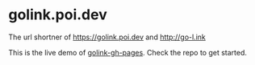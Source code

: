 # golink.poi.dev

The url shortner of https://golink.poi.dev and http://go-l.ink

This is the live demo of [golink-gh-pages][golink-gh-pages]. Check the repo to get started.

[golink-gh-pages]: https://github.com/poifuture/golink-gh-pages

